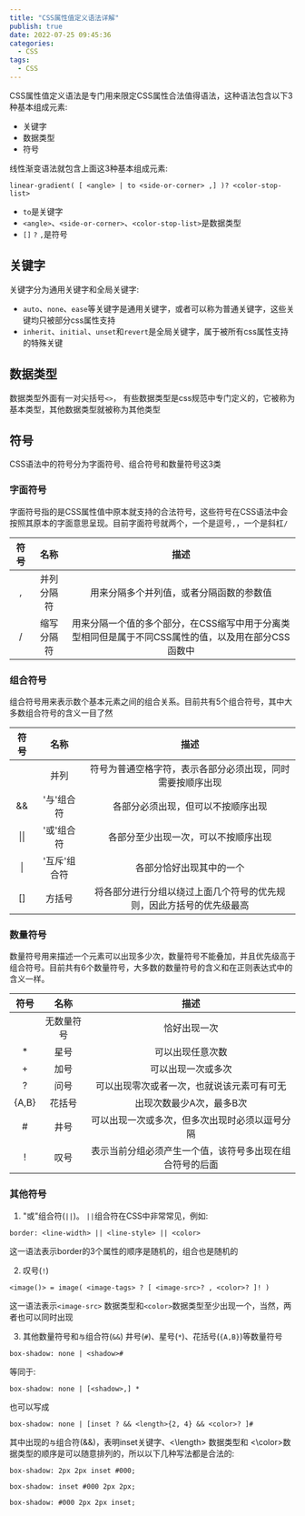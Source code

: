 ```yaml
---
title: "CSS属性值定义语法详解"
publish: true
date: 2022-07-25 09:45:36
categories: 
  - CSS
tags:
  - CSS
---
```


CSS属性值定义语法是专门用来限定CSS属性合法值得语法，这种语法包含以下3种基本组成元素:

- 关键字
- 数据类型
- 符号

线性渐变语法就包含上面这3种基本组成元素:

`linear-gradient( [ <angle> | to <side-or-corner> ,] )? <color-stop-list>`

- `to`是关键字
- `<angle>`、`<side-or-corner>`、`<color-stop-list>`是数据类型
- `[]` `?` `,`是符号

## 关键字

关键字分为通用关键字和全局关键字:

- `auto`、`none`、`ease`等关键字是通用关键字，或者可以称为普通关键字，这些关键均只被部分css属性支持
- `inherit`、`initial`、`unset`和`revert`是全局关键字，属于被所有css属性支持的特殊关键

## 数据类型

数据类型外面有一对尖括号`<>`， 有些数据类型是css规范中专门定义的，它被称为基本类型，其他数据类型就被称为其他类型

## 符号

CSS语法中的符号分为字面符号、组合符号和数量符号这3类

### 字面符号

字面符号指的是CSS属性值中原本就支持的合法符号，这些符号在CSS语法中会按照其原本的字面意思呈现。目前字面符号就两个，一个是逗号`,`，一个是斜杠`/`

|符号|名称|描述|
|:---:|:---:|:---:|
|,|并列分隔符|用来分隔多个并列值，或者分隔函数的参数值|
|/|缩写分隔符|用来分隔一个值的多个部分，在CSS缩写中用于分离类型相同但是属于不同CSS属性的值，以及用在部分CSS函数中|

### 组合符号

组合符号用来表示数个基本元素之间的组合关系。目前共有5个组合符号，其中大多数组合符号的含义一目了然

|符号|名称|描述|
|:---:|:---:|:---:|
|      |并列|符号为普通空格字符，表示各部分必须出现，同时需要按顺序出现|
| && |'与'组合符|各部分必须出现，但可以不按顺序出现|
| \|\| |'或'组合符|各部分至少出现一次，可以不按顺序出现|
| \|  |'互斥'组合符|各部分恰好出现其中的一个|
| [] |方括号|将各部分进行分组以绕过上面几个符号的优先规则，因此方括号的优先级最高 |

### 数量符号

数量符号用来描述一个元素可以出现多少次，数量符号不能叠加，并且优先级高于组合符号。目前共有6个数量符号，大多数的数量符号的含义和在正则表达式中的含义一样。

|符号|名称|描述|
|:--:|:--:|:--:|
| |无数量符号|恰好出现一次|
|*|星号|可以出现任意次数|
|+|加号|可以出现一次或多次|
|?|问号|可以出现零次或者一次，也就说该元素可有可无|
|{A,B}|花括号|出现次数最少A次，最多B次|
|#|井号|可以出现一次或多次，但多次出现时必须以逗号分隔|
|!|叹号|表示当前分组必须产生一个值，该符号多出现在组合符号的后面|

### 其他符号

1. "或"组合符(`||`)。
  `||`组合符在CSS中非常常见，例如:

  `border: <line-width> || <line-style> || <color>`

  这一语法表示border的3个属性的顺序是随机的，组合也是随机的

2. 叹号(`!`)

  `<image()> = image( <image-tags> ? [ <image-src>? , <color>? ]! )`

  这一语法表示`<image-src>` 数据类型和`<color>`数据类型至少出现一个，当然，两者也可以同时出现

3. 其他数量符号和`与`组合符(`&&`)  井号(`#`)、星号(`*`)、花括号(`{A,B}`)等数量符号

  `box-shadow: none | <shadow>#`

  等同于:

  `box-shadow: none | [<shadow>,] *`

  也可以写成

  `box-shadow: none | [inset ? && <length>{2, 4} && <color>? ]#`

  其中出现的`与`组合符(&&)，表明inset关键字、<\length> 数据类型和 <\color>数据类型的顺序是可以随意排列的，所以以下几种写法都是合法的:

  `box-shadow: 2px 2px inset #000;`

  `box-shadow: inset #000 2px 2px;`

  `box-shadow: #000 2px 2px inset;`
